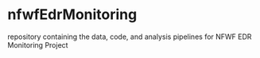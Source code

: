 # nfwfEdrMonitoring
repository containing the data, code, and analysis pipelines for NFWF EDR Monitoring Project
